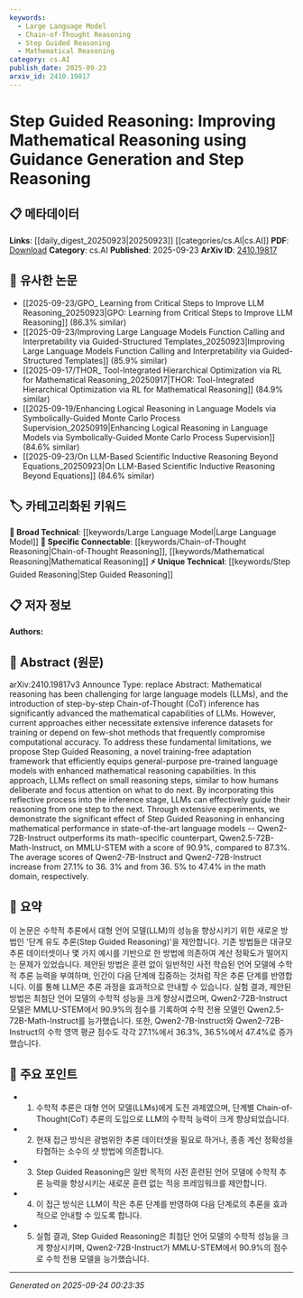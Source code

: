 ```yaml
---
keywords:
  - Large Language Model
  - Chain-of-Thought Reasoning
  - Step Guided Reasoning
  - Mathematical Reasoning
category: cs.AI
publish_date: 2025-09-23
arxiv_id: 2410.19817
---
```


<!-- KEYWORD_LINKING_METADATA:
{
  "processed_timestamp": "2025-09-24T00:23:35.736447",
  "vocabulary_version": "1.0",
  "selected_keywords": [
    "Large Language Model",
    "Chain-of-Thought Reasoning",
    "Step Guided Reasoning",
    "Mathematical Reasoning"
  ],
  "rejected_keywords": [],
  "similarity_scores": {
    "Large Language Model": 0.85,
    "Chain-of-Thought Reasoning": 0.78,
    "Step Guided Reasoning": 0.82,
    "Mathematical Reasoning": 0.8
  },
  "extraction_method": "AI_prompt_based",
  "budget_applied": true,
  "candidates_json": {
    "candidates": [
      {
        "surface": "Large Language Models",
        "canonical": "Large Language Model",
        "aliases": [
          "LLM",
          "Language Models"
        ],
        "category": "broad_technical",
        "rationale": "Large Language Models are central to the paper's discussion and connect well with existing research in NLP.",
        "novelty_score": 0.45,
        "connectivity_score": 0.88,
        "specificity_score": 0.65,
        "link_intent_score": 0.85
      },
      {
        "surface": "Chain-of-Thought inference",
        "canonical": "Chain-of-Thought Reasoning",
        "aliases": [
          "CoT inference",
          "Step-by-step Reasoning"
        ],
        "category": "specific_connectable",
        "rationale": "Chain-of-Thought Reasoning is a key concept in enhancing LLM capabilities and links to cognitive processes.",
        "novelty_score": 0.7,
        "connectivity_score": 0.75,
        "specificity_score": 0.8,
        "link_intent_score": 0.78
      },
      {
        "surface": "Step Guided Reasoning",
        "canonical": "Step Guided Reasoning",
        "aliases": [
          "Guided Reasoning",
          "Step Reasoning"
        ],
        "category": "unique_technical",
        "rationale": "This is a novel framework introduced in the paper, crucial for understanding the proposed method.",
        "novelty_score": 0.85,
        "connectivity_score": 0.6,
        "specificity_score": 0.9,
        "link_intent_score": 0.82
      },
      {
        "surface": "Mathematical Reasoning",
        "canonical": "Mathematical Reasoning",
        "aliases": [
          "Math Reasoning"
        ],
        "category": "specific_connectable",
        "rationale": "Mathematical Reasoning is the primary application area discussed, linking to educational and cognitive studies.",
        "novelty_score": 0.5,
        "connectivity_score": 0.78,
        "specificity_score": 0.7,
        "link_intent_score": 0.8
      }
    ],
    "ban_list_suggestions": [
      "inference datasets",
      "computational accuracy",
      "reflective process"
    ]
  },
  "decisions": [
    {
      "candidate_surface": "Large Language Models",
      "resolved_canonical": "Large Language Model",
      "decision": "linked",
      "scores": {
        "novelty": 0.45,
        "connectivity": 0.88,
        "specificity": 0.65,
        "link_intent": 0.85
      }
    },
    {
      "candidate_surface": "Chain-of-Thought inference",
      "resolved_canonical": "Chain-of-Thought Reasoning",
      "decision": "linked",
      "scores": {
        "novelty": 0.7,
        "connectivity": 0.75,
        "specificity": 0.8,
        "link_intent": 0.78
      }
    },
    {
      "candidate_surface": "Step Guided Reasoning",
      "resolved_canonical": "Step Guided Reasoning",
      "decision": "linked",
      "scores": {
        "novelty": 0.85,
        "connectivity": 0.6,
        "specificity": 0.9,
        "link_intent": 0.82
      }
    },
    {
      "candidate_surface": "Mathematical Reasoning",
      "resolved_canonical": "Mathematical Reasoning",
      "decision": "linked",
      "scores": {
        "novelty": 0.5,
        "connectivity": 0.78,
        "specificity": 0.7,
        "link_intent": 0.8
      }
    }
  ]
}
-->

# Step Guided Reasoning: Improving Mathematical Reasoning using Guidance Generation and Step Reasoning

## 📋 메타데이터

**Links**: [[daily_digest_20250923|20250923]] [[categories/cs.AI|cs.AI]]
**PDF**: [Download](https://arxiv.org/pdf/2410.19817.pdf)
**Category**: cs.AI
**Published**: 2025-09-23
**ArXiv ID**: [2410.19817](https://arxiv.org/abs/2410.19817)

## 🔗 유사한 논문
- [[2025-09-23/GPO_ Learning from Critical Steps to Improve LLM Reasoning_20250923|GPO: Learning from Critical Steps to Improve LLM Reasoning]] (86.3% similar)
- [[2025-09-23/Improving Large Language Models Function Calling and Interpretability via Guided-Structured Templates_20250923|Improving Large Language Models Function Calling and Interpretability via Guided-Structured Templates]] (85.9% similar)
- [[2025-09-17/THOR_ Tool-Integrated Hierarchical Optimization via RL for Mathematical Reasoning_20250917|THOR: Tool-Integrated Hierarchical Optimization via RL for Mathematical Reasoning]] (84.9% similar)
- [[2025-09-19/Enhancing Logical Reasoning in Language Models via Symbolically-Guided Monte Carlo Process Supervision_20250919|Enhancing Logical Reasoning in Language Models via Symbolically-Guided Monte Carlo Process Supervision]] (84.6% similar)
- [[2025-09-23/On LLM-Based Scientific Inductive Reasoning Beyond Equations_20250923|On LLM-Based Scientific Inductive Reasoning Beyond Equations]] (84.6% similar)

## 🏷️ 카테고리화된 키워드
**🧠 Broad Technical**: [[keywords/Large Language Model|Large Language Model]]
**🔗 Specific Connectable**: [[keywords/Chain-of-Thought Reasoning|Chain-of-Thought Reasoning]], [[keywords/Mathematical Reasoning|Mathematical Reasoning]]
**⚡ Unique Technical**: [[keywords/Step Guided Reasoning|Step Guided Reasoning]]

## 📋 저자 정보

**Authors:** 

## 📄 Abstract (원문)

arXiv:2410.19817v3 Announce Type: replace 
Abstract: Mathematical reasoning has been challenging for large language models (LLMs), and the introduction of step-by-step Chain-of-Thought (CoT) inference has significantly advanced the mathematical capabilities of LLMs. However, current approaches either necessitate extensive inference datasets for training or depend on few-shot methods that frequently compromise computational accuracy. To address these fundamental limitations, we propose Step Guided Reasoning, a novel training-free adaptation framework that efficiently equips general-purpose pre-trained language models with enhanced mathematical reasoning capabilities. In this approach, LLMs reflect on small reasoning steps, similar to how humans deliberate and focus attention on what to do next. By incorporating this reflective process into the inference stage, LLMs can effectively guide their reasoning from one step to the next. Through extensive experiments, we demonstrate the significant effect of Step Guided Reasoning in enhancing mathematical performance in state-of-the-art language models -- Qwen2-72B-Instruct outperforms its math-specific counterpart, Qwen2.5-72B-Math-Instruct, on MMLU-STEM with a score of 90.9%, compared to 87.3%. The average scores of Qwen2-7B-Instruct and Qwen2-72B-Instruct increase from 27.1% to 36. 3% and from 36. 5% to 47.4% in the math domain, respectively.

## 📝 요약

이 논문은 수학적 추론에서 대형 언어 모델(LLM)의 성능을 향상시키기 위한 새로운 방법인 '단계 유도 추론(Step Guided Reasoning)'을 제안합니다. 기존 방법들은 대규모 추론 데이터셋이나 몇 가지 예시를 기반으로 한 방법에 의존하여 계산 정확도가 떨어지는 문제가 있었습니다. 제안된 방법은 훈련 없이 일반적인 사전 학습된 언어 모델에 수학적 추론 능력을 부여하며, 인간이 다음 단계에 집중하는 것처럼 작은 추론 단계를 반영합니다. 이를 통해 LLM은 추론 과정을 효과적으로 안내할 수 있습니다. 실험 결과, 제안된 방법은 최첨단 언어 모델의 수학적 성능을 크게 향상시켰으며, Qwen2-72B-Instruct 모델은 MMLU-STEM에서 90.9%의 점수를 기록하여 수학 전용 모델인 Qwen2.5-72B-Math-Instruct를 능가했습니다. 또한, Qwen2-7B-Instruct와 Qwen2-72B-Instruct의 수학 영역 평균 점수도 각각 27.1%에서 36.3%, 36.5%에서 47.4%로 증가했습니다.

## 🎯 주요 포인트

- 1. 수학적 추론은 대형 언어 모델(LLMs)에게 도전 과제였으며, 단계별 Chain-of-Thought(CoT) 추론의 도입으로 LLM의 수학적 능력이 크게 향상되었습니다.
- 2. 현재 접근 방식은 광범위한 추론 데이터셋을 필요로 하거나, 종종 계산 정확성을 타협하는 소수의 샷 방법에 의존합니다.
- 3. Step Guided Reasoning은 일반 목적의 사전 훈련된 언어 모델에 수학적 추론 능력을 향상시키는 새로운 훈련 없는 적응 프레임워크를 제안합니다.
- 4. 이 접근 방식은 LLM이 작은 추론 단계를 반영하여 다음 단계로의 추론을 효과적으로 안내할 수 있도록 합니다.
- 5. 실험 결과, Step Guided Reasoning은 최첨단 언어 모델의 수학적 성능을 크게 향상시키며, Qwen2-72B-Instruct가 MMLU-STEM에서 90.9%의 점수로 수학 전용 모델을 능가했습니다.


---

*Generated on 2025-09-24 00:23:35*